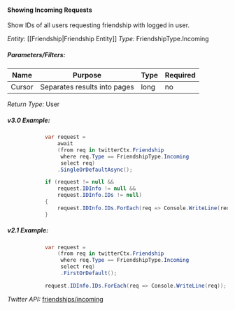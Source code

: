 #### Showing Incoming Requests

Show IDs of all users requesting friendship with logged in user.

*Entity:* [[Friendship|Friendship Entity]]
*Type:* FriendshipType.Incoming

##### Parameters/Filters:

| Name | Purpose | Type | Required |
|------|---------|------|----------|
| Cursor | Separates results into pages | long | no |

*Return Type:* User

##### v3.0 Example:

```c#
            var request =
                await
                (from req in twitterCtx.Friendship
                 where req.Type == FriendshipType.Incoming
                 select req)
                .SingleOrDefaultAsync();

            if (request != null && 
                request.IDInfo != null && 
                request.IDInfo.IDs != null)
            {
                request.IDInfo.IDs.ForEach(req => Console.WriteLine(req));
            }
```

##### v2.1 Example:

```c#
            var request =
                (from req in twitterCtx.Friendship
                 where req.Type == FriendshipType.Incoming
                 select req)
                 .FirstOrDefault();

            request.IDInfo.IDs.ForEach(req => Console.WriteLine(req));
```

*Twitter API:* [friendships/incoming](https://developer.twitter.com/en/docs/accounts-and-users/follow-search-get-users/api-reference/get-friendships-incoming)